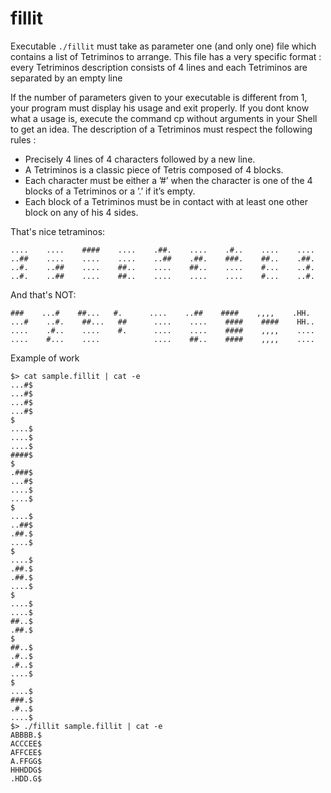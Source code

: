 # fillit

Executable `./fillit` must take as parameter one (and only one) file which contains a list of Tetriminos to arrange. This file has a very specific format : every Tetriminos description consists of 4 lines and each Tetriminos are separated by an empty line

If the number of parameters given to your executable is different from 1, your program must display his usage and exit properly. If you dont know what a usage is, execute the command cp without arguments in your Shell to get an idea.
The description of a Tetriminos must respect the following rules :
+ Precisely 4 lines of 4 characters followed by a new line.
+ A Tetriminos is a classic piece of Tetris composed of 4 blocks.
+ Each character must be either a ’#’ when the character is one of the 4 blocks of a Tetriminos or a ’.’ if it’s empty.
+ Each block of a Tetriminos must be in contact with at least one other block on any of his 4 sides.

That's nice tetraminos:
```
....    ....    ####    ....    .##.    ....    .#..    ....    ....
..##    ....    ....    ....    ..##    .##.    ###.    ##..    .##.
..#.    ..##    ....    ##..    ....    ##..    ....    #...    ..#.
..#.    ..##    ....    ##..    ....    ....    ....    #...    ..#.
```

And that's NOT:
```
###    ...#    ##...   #.      ....    ..##    ####    ,,,,    .HH.
...#    ..#.    ##...   ##      ....    ....    ####    ####    HH..
....    .#..    ....    #.      ....    ....    ####    ,,,,    ....
....    #...    ....            ....    ##..    ####    ,,,,    ....
```

Example of work

```
$> cat sample.fillit | cat -e
...#$
...#$
...#$
...#$
$
....$
....$
....$
####$
$
.###$
...#$
....$
....$
$
....$
..##$
.##.$
....$
$
....$
.##.$
.##.$
....$
$
....$
....$
##..$
.##.$
$
##..$
.#..$
.#..$
....$
$
....$
###.$
.#..$
....$
$> ./fillit sample.fillit | cat -e
ABBBB.$
ACCCEE$
AFFCEE$
A.FFGG$
HHHDDG$
.HDD.G$
```
